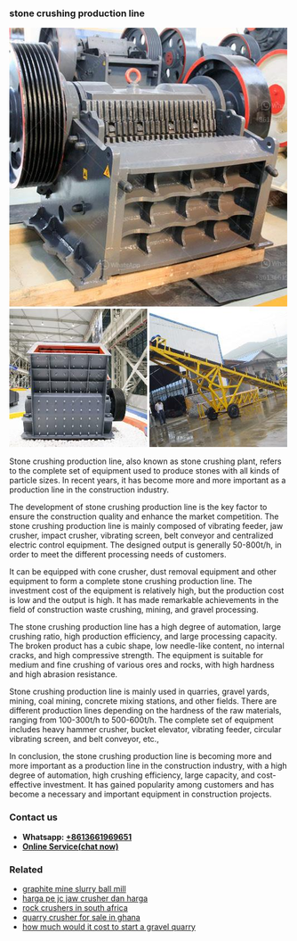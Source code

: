 <h3>stone crushing production line</h3><img src='1708498422.jpg' alt=''><p>Stone crushing production line, also known as stone crushing plant, refers to the complete set of equipment used to produce stones with all kinds of particle sizes. In recent years, it has become more and more important as a production line in the construction industry.</p><p>The development of stone crushing production line is the key factor to ensure the construction quality and enhance the market competition. The stone crushing production line is mainly composed of vibrating feeder, jaw crusher, impact crusher, vibrating screen, belt conveyor and centralized electric control equipment. The designed output is generally 50-800t/h, in order to meet the different processing needs of customers.</p><p>It can be equipped with cone crusher, dust removal equipment and other equipment to form a complete stone crushing production line. The investment cost of the equipment is relatively high, but the production cost is low and the output is high. It has made remarkable achievements in the field of construction waste crushing, mining, and gravel processing.</p><p>The stone crushing production line has a high degree of automation, large crushing ratio, high production efficiency, and large processing capacity. The broken product has a cubic shape, low needle-like content, no internal cracks, and high compressive strength. The equipment is suitable for medium and fine crushing of various ores and rocks, with high hardness and high abrasion resistance.</p><p>Stone crushing production line is mainly used in quarries, gravel yards, mining, coal mining, concrete mixing stations, and other fields. There are different production lines depending on the hardness of the raw materials, ranging from 100-300t/h to 500-600t/h. The complete set of equipment includes heavy hammer crusher, bucket elevator, vibrating feeder, circular vibrating screen, and belt conveyor, etc.,</p><p>In conclusion, the stone crushing production line is becoming more and more important as a production line in the construction industry, with a high degree of automation, high crushing efficiency, large capacity, and cost-effective investment. It has gained popularity among customers and has become a necessary and important equipment in construction projects.</p><h3>Contact us</h3><ul><li><strong>Whatsapp:&nbsp;<a href="https://wa.me/8613661969651">+8613661969651</a></strong></li><li><a href="https://swt.shibang-china.com/?git&amp;zhl&amp;stone crushing production line"><strong>Online Service(chat now)</strong></a></li></ul><h3>Related</h3><ul><li><a href='graphite mine slurry ball mill.md'>graphite mine slurry ball mill</a></li><li><a href='harga pe jc jaw crusher dan harga.md'>harga pe jc jaw crusher dan harga</a></li><li><a href='rock crushers in south africa.md'>rock crushers in south africa</a></li><li><a href='quarry crusher for sale in ghana.md'>quarry crusher for sale in ghana</a></li><li><a href='how much would it cost to start a gravel quarry.md'>how much would it cost to start a gravel quarry</a></li></ul>